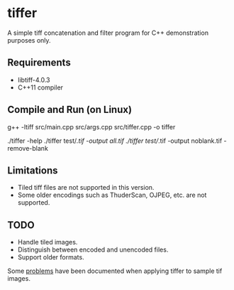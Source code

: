 # tiffer

A simple tiff concatenation and filter program for C++ demonstration purposes only.

## Requirements

 * libtiff-4.0.3
 * C++11 compiler

## Compile and Run (on Linux)

   g++ -ltiff src/main.cpp src/args.cpp src/tiffer.cpp -o tiffer

   ./tiffer -help
   ./tiffer test/*.tif -output all.tif
   ./tiffer test/*.tif -output noblank.tif -remove-blank


## Limitations

 * Tiled tiff files are not supported in this version.
 * Some older encodings such as ThuderScan, OJPEG, etc. are not supported.

## TODO

 * Handle tiled images.
 * Distinguish between encoded and unencoded files.
 * Support older formats.

Some [problems](Problems.md) have been documented when applying tiffer to sample tif images.
